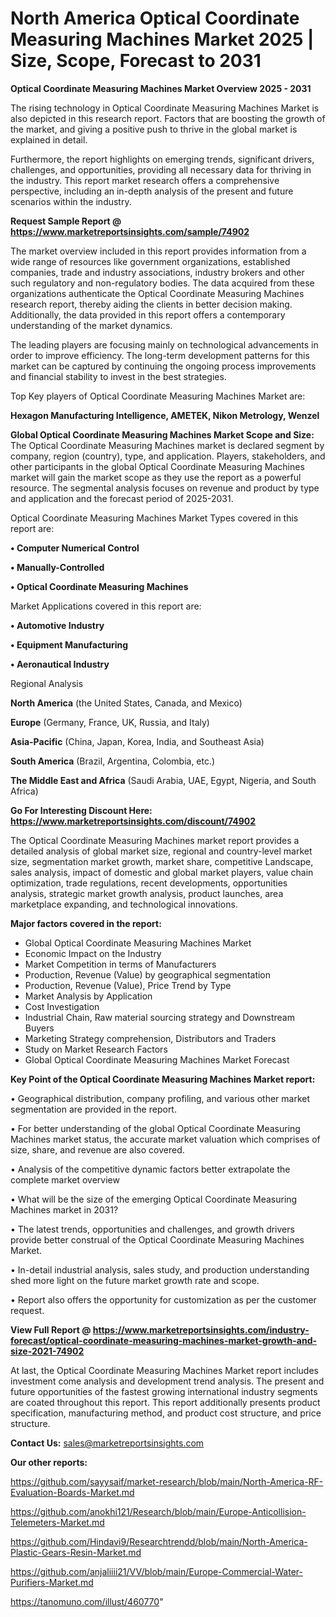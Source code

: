 # North America Optical Coordinate Measuring Machines Market 2025 | Size, Scope, Forecast to 2031

<Strong> Optical Coordinate Measuring Machines Market Overview 2025 - 2031</strong>

The rising technology in Optical Coordinate Measuring Machines Market is also depicted in this research report. Factors that are boosting the growth of the market, and giving a positive push to thrive in the global market is explained in detail.

Furthermore, the report highlights on emerging trends, significant drivers, challenges, and opportunities, providing all necessary data for thriving in the industry. This report market research offers a comprehensive perspective, including an in-depth analysis of the present and future scenarios within the industry.

<strong>Request Sample Report @ <a href=https://www.marketreportsinsights.com/sample/74902>https://www.marketreportsinsights.com/sample/74902</a></strong>

The market overview included in this report provides information from a wide range of resources like government organizations, established companies, trade and industry associations, industry brokers and other such regulatory and non-regulatory bodies. The data acquired from these organizations authenticate the Optical Coordinate Measuring Machines research report, thereby aiding the clients in better decision making. Additionally, the data provided in this report offers a contemporary understanding of the market dynamics.

The leading players are focusing mainly on technological advancements in order to improve efficiency. The long-term development patterns for this market can be captured by continuing the ongoing process improvements and financial stability to invest in the best strategies.

Top Key players of Optical Coordinate Measuring Machines Market are:

<strong>Hexagon Manufacturing Intelligence, AMETEK, Nikon Metrology, Wenzel</strong>

<strong><b>Global Optical Coordinate Measuring Machines Market Scope and Size:</b></strong>
The Optical Coordinate Measuring Machines market is declared segment by company, region (country), type, and application. Players, stakeholders, and other participants in the global Optical Coordinate Measuring Machines market will gain the market scope as they use the report as a powerful resource. The segmental analysis focuses on revenue and product by type and application and the forecast period of 2025-2031.

Optical Coordinate Measuring Machines Market Types covered in this report are:

<strong>• Computer Numerical Control

• Manually-Controlled

• Optical Coordinate Measuring Machines</strong>

Market Applications covered in this report are:

<strong>• Automotive Industry

• Equipment Manufacturing

• Aeronautical Industry</strong> 

Regional Analysis

<strong>North America</strong> (the United States, Canada, and Mexico)

<strong>Europe</strong> (Germany, France, UK, Russia, and Italy)

<strong>Asia-Pacific</strong> (China, Japan, Korea, India, and Southeast Asia)

<strong>South America</strong> (Brazil, Argentina, Colombia, etc.)

<strong>The Middle East and Africa</strong> (Saudi Arabia, UAE, Egypt, Nigeria, and South Africa)

<strong>Go For Interesting Discount Here: <a href=https://www.marketreportsinsights.com/discount/74902>https://www.marketreportsinsights.com/discount/74902</a></strong>

The Optical Coordinate Measuring Machines market report provides a detailed analysis of global market size, regional and country-level market size, segmentation market growth, market share, competitive Landscape, sales analysis, impact of domestic and global market players, value chain optimization, trade regulations, recent developments, opportunities analysis, strategic market growth analysis, product launches, area marketplace expanding, and technological innovations.

<strong><b>Major factors covered in the report:</b></strong>
<ul>
  <li>Global Optical Coordinate Measuring Machines Market </li>
  <li>Economic Impact on the Industry</li>
  <li>Market Competition in terms of Manufacturers</li>
  <li>Production, Revenue (Value) by geographical segmentation</li>
  <li>Production, Revenue (Value), Price Trend by Type</li>
  <li>Market Analysis by Application</li>
  <li>Cost Investigation</li>
  <li>Industrial Chain, Raw material sourcing strategy and Downstream Buyers</li>
  <li>Marketing Strategy comprehension, Distributors and Traders</li>
  <li>Study on Market Research Factors</li>
  <li>Global Optical Coordinate Measuring Machines Market Forecast</li>
</ul>

<strong><b>Key Point of the Optical Coordinate Measuring Machines Market report:</b></strong>

• Geographical distribution, company profiling, and various other market segmentation are provided in the report.

• For better understanding of the global Optical Coordinate Measuring Machines market status, the accurate market valuation which comprises of size, share, and revenue are also covered.

• Analysis of the competitive dynamic factors better extrapolate the complete market overview

• What will be the size of the emerging Optical Coordinate Measuring Machines market in 2031?

• The latest trends, opportunities and challenges, and growth drivers provide better construal of the Optical Coordinate Measuring Machines Market.

• In-detail industrial analysis, sales study, and production understanding shed more light on the future market growth rate and scope.

• Report also offers the opportunity for customization as per the customer request.

<strong><b>View Full Report @ <a href=https://www.marketreportsinsights.com/industry-forecast/optical-coordinate-measuring-machines-market-growth-and-size-2021-74902>https://www.marketreportsinsights.com/industry-forecast/optical-coordinate-measuring-machines-market-growth-and-size-2021-74902</a></b></strong>


At last, the Optical Coordinate Measuring Machines Market report includes investment come analysis and development trend analysis. The present and future opportunities of the fastest growing international industry segments are coated throughout this report. This report additionally presents product specification, manufacturing method, and product cost structure, and price structure.

<strong>Contact Us:</strong>
sales@marketreportsinsights.com

<strong>Our other reports:</strong>

<a href=https://github.com/sayysaif/market-research/blob/main/North-America-RF-Evaluation-Boards-Market.md>https://github.com/sayysaif/market-research/blob/main/North-America-RF-Evaluation-Boards-Market.md</a>

<a href=https://github.com/anokhi121/Research/blob/main/Europe-Anticollision-Telemeters-Market.md>https://github.com/anokhi121/Research/blob/main/Europe-Anticollision-Telemeters-Market.md</a>

<a href=https://github.com/Hindavi9/Researchtrendd/blob/main/North-America-Plastic-Gears-Resin-Market.md>https://github.com/Hindavi9/Researchtrendd/blob/main/North-America-Plastic-Gears-Resin-Market.md</a>

<a href=https://github.com/anjaliiii21/VV/blob/main/Europe-Commercial-Water-Purifiers-Market.md>https://github.com/anjaliiii21/VV/blob/main/Europe-Commercial-Water-Purifiers-Market.md</a>

<a href=https://tanomuno.com/illust/460770>https://tanomuno.com/illust/460770</a>"
